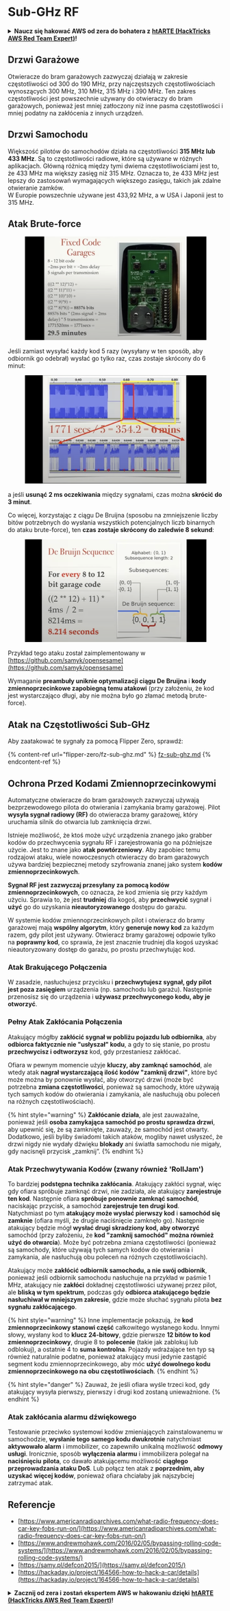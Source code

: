 # Sub-GHz RF

<details>

<summary><strong>Naucz się hakować AWS od zera do bohatera z</strong> <a href="https://training.hacktricks.xyz/courses/arte"><strong>htARTE (HackTricks AWS Red Team Expert)</strong></a><strong>!</strong></summary>

Inne sposoby wsparcia HackTricks:

* Jeśli chcesz zobaczyć swoją **firmę reklamowaną w HackTricks** lub **pobrać HackTricks w formacie PDF**, sprawdź [**PLANY SUBSKRYPCYJNE**](https://github.com/sponsors/carlospolop)!
* Zdobądź [**oficjalne gadżety PEASS & HackTricks**](https://peass.creator-spring.com)
* Odkryj [**Rodzinę PEASS**](https://opensea.io/collection/the-peass-family), naszą kolekcję ekskluzywnych [**NFT**](https://opensea.io/collection/the-peass-family)
* **Dołącz do** 💬 [**grupy Discord**](https://discord.gg/hRep4RUj7f) lub [**grupy telegramowej**](https://t.me/peass) albo **śledź** nas na **Twitterze** 🐦 [**@carlospolopm**](https://twitter.com/hacktricks\_live)**.**
* **Podziel się swoimi sztuczkami hakerskimi, przesyłając PR-y do** [**HackTricks**](https://github.com/carlospolop/hacktricks) i [**HackTricks Cloud**](https://github.com/carlospolop/hacktricks-cloud) na GitHubie.

</details>

## Drzwi Garażowe

Otwieracze do bram garażowych zazwyczaj działają w zakresie częstotliwości od 300 do 190 MHz, przy najczęstszych częstotliwościach wynoszących 300 MHz, 310 MHz, 315 MHz i 390 MHz. Ten zakres częstotliwości jest powszechnie używany do otwieraczy do bram garażowych, ponieważ jest mniej zatłoczony niż inne pasma częstotliwości i mniej podatny na zakłócenia z innych urządzeń.

## Drzwi Samochodu

Większość pilotów do samochodów działa na częstotliwości **315 MHz lub 433 MHz**. Są to częstotliwości radiowe, które są używane w różnych aplikacjach. Główną różnicą między tymi dwiema częstotliwościami jest to, że 433 MHz ma większy zasięg niż 315 MHz. Oznacza to, że 433 MHz jest lepszy do zastosowań wymagających większego zasięgu, takich jak zdalne otwieranie zamków.\
W Europie powszechnie używane jest 433,92 MHz, a w USA i Japonii jest to 315 MHz.

## **Atak Brute-force**

<figure><img src="../../.gitbook/assets/image (1084).png" alt=""><figcaption></figcaption></figure>

Jeśli zamiast wysyłać każdy kod 5 razy (wysyłany w ten sposób, aby odbiornik go odebrał) wysłać go tylko raz, czas zostaje skrócony do 6 minut:

<figure><img src="../../.gitbook/assets/image (622).png" alt=""><figcaption></figcaption></figure>

a jeśli **usunąć 2 ms oczekiwania** między sygnałami, czas można **skrócić do 3 minut**.

Co więcej, korzystając z ciągu De Bruijna (sposobu na zmniejszenie liczby bitów potrzebnych do wysłania wszystkich potencjalnych liczb binarnych do ataku brute-force), ten **czas zostaje skrócony do zaledwie 8 sekund**:

<figure><img src="../../.gitbook/assets/image (583).png" alt=""><figcaption></figcaption></figure>

Przykład tego ataku został zaimplementowany w [https://github.com/samyk/opensesame](https://github.com/samyk/opensesame)

Wymaganie **preambuły uniknie optymalizacji ciągu De Bruijna** i **kody zmiennoprzecinkowe zapobiegną temu atakowi** (przy założeniu, że kod jest wystarczająco długi, aby nie można było go złamać metodą brute-force).

## Atak na Częstotliwości Sub-GHz

Aby zaatakować te sygnały za pomocą Flipper Zero, sprawdź:

{% content-ref url="flipper-zero/fz-sub-ghz.md" %}
[fz-sub-ghz.md](flipper-zero/fz-sub-ghz.md)
{% endcontent-ref %}

## Ochrona Przed Kodami Zmiennoprzecinkowymi

Automatyczne otwieracze do bram garażowych zazwyczaj używają bezprzewodowego pilota do otwierania i zamykania bramy garażowej. Pilot **wysyła sygnał radiowy (RF)** do otwieracza bramy garażowej, który uruchamia silnik do otwarcia lub zamknięcia drzwi.

Istnieje możliwość, że ktoś może użyć urządzenia znanego jako grabber kodów do przechwycenia sygnału RF i zarejestrowania go na późniejsze użycie. Jest to znane jako **atak powtórzeniowy**. Aby zapobiec temu rodzajowi ataku, wiele nowoczesnych otwieraczy do bram garażowych używa bardziej bezpiecznej metody szyfrowania znanej jako system **kodów zmiennoprzecinkowych**.

**Sygnał RF jest zazwyczaj przesyłany za pomocą kodów zmiennoprzecinkowych**, co oznacza, że kod zmienia się przy każdym użyciu. Sprawia to, że jest **trudniej** dla kogoś, aby **przechwycić** sygnał i **użyć** go do uzyskania **nieautoryzowanego** dostępu do garażu.

W systemie kodów zmiennoprzecinkowych pilot i otwieracz do bramy garażowej mają **wspólny algorytm**, który **generuje nowy kod** za każdym razem, gdy pilot jest używany. Otwieracz bramy garażowej odpowie tylko na **poprawny kod**, co sprawia, że jest znacznie trudniej dla kogoś uzyskać nieautoryzowany dostęp do garażu, po prostu przechwytując kod.

### **Atak Brakującego Połączenia**

W zasadzie, nasłuchujesz przycisku i **przechwytujesz sygnał, gdy pilot jest poza zasięgiem** urządzenia (np. samochodu lub garażu). Następnie przenosisz się do urządzenia i **używasz przechwyconego kodu, aby je otworzyć**.

### Pełny Atak Zakłócania Połączenia

Atakujący mógłby **zakłócić sygnał w pobliżu pojazdu lub odbiornika**, aby **odbiorca faktycznie nie "usłyszał" kodu**, a gdy to się stanie, po prostu **przechwycisz i odtworzysz** kod, gdy przestaniesz zakłócać.

Ofiara w pewnym momencie użyje **kluczy, aby zamknąć samochód**, ale wtedy atak **nagrał wystarczającą ilość kodów "zamknij drzwi"**, które być może można by ponownie wysłać, aby otworzyć drzwi (może być potrzebna **zmiana częstotliwości**, ponieważ są samochody, które używają tych samych kodów do otwierania i zamykania, ale nasłuchują obu poleceń na różnych częstotliwościach).

{% hint style="warning" %}
**Zakłócanie działa**, ale jest zauważalne, ponieważ jeśli **osoba zamykająca samochód po prostu sprawdza drzwi**, aby upewnić się, że są zamknięte, zauważy, że samochód jest otwarty. Dodatkowo, jeśli byliby świadomi takich ataków, mogliby nawet usłyszeć, że drzwi nigdy nie wydały dźwięku **blokady** ani światła samochodu nie migały, gdy nacisnęli przycisk „zamknij”.
{% endhint %}

### **Atak Przechwytywania Kodów (zwany również 'RollJam')**

To bardziej **podstępna technika zakłócania**. Atakujący zakłóci sygnał, więc gdy ofiara spróbuje zamknąć drzwi, nie zadziała, ale atakujący **zarejestruje ten kod**. Następnie ofiara **spróbuje ponownie zamknąć samochód**, naciskając przycisk, a samochód **zarejestruje ten drugi kod**.\
Natychmiast po tym **atakujący może wysłać pierwszy kod** i **samochód się zamknie** (ofiara myśli, że drugie naciśnięcie zamknęło go). Następnie atakujący będzie mógł **wysłać drugi skradziony kod, aby otworzyć** samochód (przy założeniu, że **kod "zamknij samochód" można również użyć do otwarcia**). Może być potrzebna zmiana częstotliwości (ponieważ są samochody, które używają tych samych kodów do otwierania i zamykania, ale nasłuchują obu poleceń na różnych częstotliwościach).

Atakujący może **zakłócić odbiornik samochodu, a nie swój odbiornik**, ponieważ jeśli odbiornik samochodu nasłuchuje na przykład w paśmie 1 MHz, atakujący nie **zakłóci** dokładnej częstotliwości używanej przez pilot, ale **bliską w tym spektrum**, podczas gdy **odbiorca atakującego będzie nasłuchiwał w mniejszym zakresie**, gdzie może słuchać sygnału pilota **bez sygnału zakłócającego**.

{% hint style="warning" %}
Inne implementacje pokazują, że **kod zmiennoprzecinkowy stanowi część** całkowitego wysłanego kodu. Innymi słowy, wysłany kod to **klucz 24-bitowy**, gdzie pierwsze **12 bitów to kod zmiennoprzecinkowy**, drugie 8 to **polecenie** (takie jak zablokuj lub odblokuj), a ostatnie 4 to **suma kontrolna**. Pojazdy wdrażające ten typ są również naturalnie podatne, ponieważ atakujący musi jedynie zastąpić segment kodu zmiennoprzecinkowego, aby móc **użyć dowolnego kodu zmiennoprzecinkowego na obu częstotliwościach**.
{% endhint %}

{% hint style="danger" %}
Zauważ, że jeśli ofiara wyśle trzeci kod, gdy atakujący wysyła pierwszy, pierwszy i drugi kod zostaną unieważnione.
{% endhint %}
### Atak zakłócania alarmu dźwiękowego

Testowanie przeciwko systemowi kodów zmieniających zainstalowanemu w samochodzie, **wysłanie tego samego kodu dwukrotnie** natychmiast **aktywowało alarm** i immobilizer, co zapewniło unikalną możliwość **odmowy usługi**. Ironicznie, sposób **wyłączenia alarmu** i immobilizera polegał na **naciśnięciu** **pilota**, co dawało atakującemu możliwość **ciągłego przeprowadzania ataku DoS**. Lub połącz ten atak z **poprzednim, aby uzyskać więcej kodów**, ponieważ ofiara chciałaby jak najszybciej zatrzymać atak.

## Referencje

* [https://www.americanradioarchives.com/what-radio-frequency-does-car-key-fobs-run-on/](https://www.americanradioarchives.com/what-radio-frequency-does-car-key-fobs-run-on/)
* [https://www.andrewmohawk.com/2016/02/05/bypassing-rolling-code-systems/](https://www.andrewmohawk.com/2016/02/05/bypassing-rolling-code-systems/)
* [https://samy.pl/defcon2015/](https://samy.pl/defcon2015/)
* [https://hackaday.io/project/164566-how-to-hack-a-car/details](https://hackaday.io/project/164566-how-to-hack-a-car/details)

<details>

<summary><strong>Zacznij od zera i zostań ekspertem AWS w hakowaniu dzięki</strong> <a href="https://training.hacktricks.xyz/courses/arte"><strong>htARTE (HackTricks AWS Red Team Expert)</strong></a><strong>!</strong></summary>

Inne sposoby wsparcia HackTricks:

* Jeśli chcesz zobaczyć swoją **firmę reklamowaną w HackTricks** lub **pobrać HackTricks w formacie PDF**, sprawdź [**PLANY SUBSKRYPCYJNE**](https://github.com/sponsors/carlospolop)!
* Kup [**oficjalne gadżety PEASS & HackTricks**](https://peass.creator-spring.com)
* Odkryj [**Rodzinę PEASS**](https://opensea.io/collection/the-peass-family), naszą kolekcję ekskluzywnych [**NFT**](https://opensea.io/collection/the-peass-family)
* **Dołącz do** 💬 [**grupy Discord**](https://discord.gg/hRep4RUj7f) lub [**grupy telegramowej**](https://t.me/peass) lub **śledź** nas na **Twitterze** 🐦 [**@carlospolopm**](https://twitter.com/hacktricks\_live)**.**
* **Podziel się swoimi sztuczkami hakerskimi, przesyłając PR-y do** [**HackTricks**](https://github.com/carlospolop/hacktricks) i [**HackTricks Cloud**](https://github.com/carlospolop/hacktricks-cloud) github repos.

</details>
